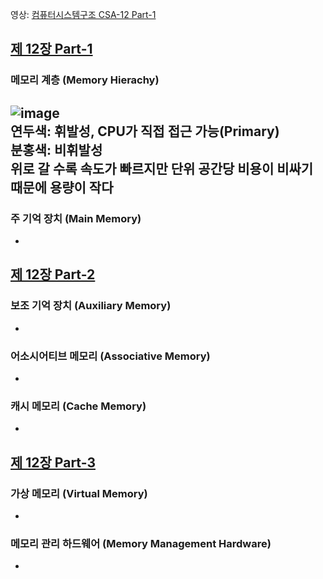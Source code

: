 영상: [컴퓨터시스템구조 CSA-12 Part-1](https://youtu.be/zc3WfSuFUVE?list=PLc8fQ-m7b1hD4jqccMlfQpWgDVdalXFbH)

## [제 12장 Part-1](https://youtu.be/zc3WfSuFUVE?list=PLc8fQ-m7b1hD4jqccMlfQpWgDVdalXFbH)

### 메모리 계층 (Memory Hierachy)   
![image](https://user-images.githubusercontent.com/28378553/125188220-000c0600-e26e-11eb-9d30-ee35a3b22766.png)   
연두색: 휘발성, CPU가 직접 접근 가능(Primary)   
분홍색: 비휘발성   
위로 갈 수록 속도가 빠르지만 단위 공간당 비용이 비싸기 때문에 용량이 작다
- 

### 주 기억 장치 (Main Memory)

- 

## [제 12장 Part-2](https://youtu.be/1X7oGWOC4NI?list=PLc8fQ-m7b1hD4jqccMlfQpWgDVdalXFbH)

### 보조 기억 장치 (Auxiliary Memory)

- 

### 어소시어티브 메모리 (Associative Memory)

- 

### 캐시 메모리 (Cache Memory)

- 

## [제 12장 Part-3](https://youtu.be/0bI8X2xG-jU?list=PLc8fQ-m7b1hD4jqccMlfQpWgDVdalXFbH)

### 가상 메모리 (Virtual Memory)

- 

### 메모리 관리 하드웨어 (Memory Management Hardware)

-
